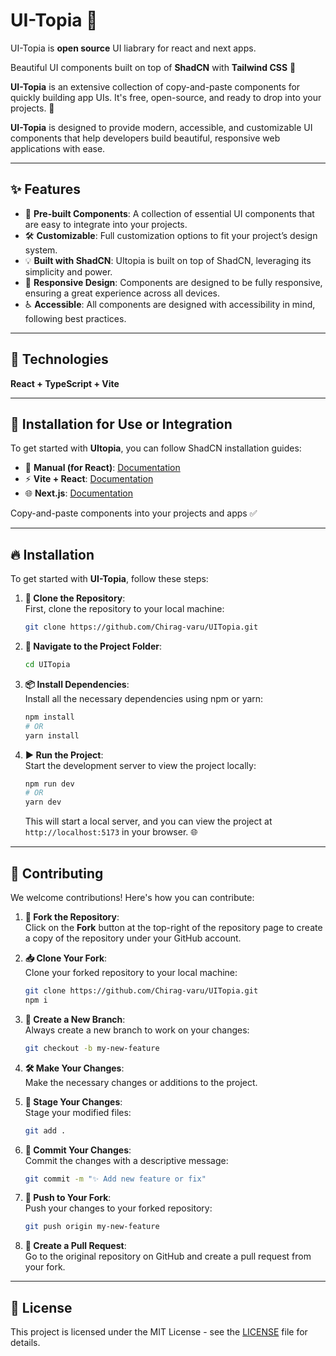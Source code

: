 # UI-Topia 🌟  

UI-Topia is **open source** UI liabrary for react and next apps.

Beautiful UI components built on top of **ShadCN** with **Tailwind CSS** 🎨  

**UI-Topia** is an extensive collection of copy-and-paste components for quickly building app UIs. It's free, open-source, and ready to drop into your projects. 🚀  

**UI-Topia** is designed to provide modern, accessible, and customizable UI components that help developers build beautiful, responsive web applications with ease.

---

## ✨ Features  

- 🌟 **Pre-built Components**: A collection of essential UI components that are easy to integrate into your projects.  
- 🛠️ **Customizable**: Full customization options to fit your project’s design system.  
- 💡 **Built with ShadCN**: UItopia is built on top of ShadCN, leveraging its simplicity and power.  
- 📱 **Responsive Design**: Components are designed to be fully responsive, ensuring a great experience across all devices.  
- ♿ **Accessible**: All components are designed with accessibility in mind, following best practices.  

---

## 🔧 Technologies  

**React + TypeScript + Vite**  

---

## 🚀 Installation for Use or Integration  

To get started with **UItopia**, you can follow ShadCN installation guides:  

- 📘 **Manual (for React)**: [Documentation](https://ui.shadcn.com/docs/installation/manual)  
- ⚡ **Vite + React**: [Documentation](https://ui.shadcn.com/docs/installation/vite)  
- 🌐 **Next.js**: [Documentation](https://ui.shadcn.com/docs/installation/next)  

Copy-and-paste components into your projects and apps ✅  

---

## 🔥 Installation  

To get started with **UI-Topia**, follow these steps:  

1. **📂 Clone the Repository**:  
   First, clone the repository to your local machine:  
   ```bash  
   git clone https://github.com/Chirag-varu/UITopia.git  
   ```  

2. **📁 Navigate to the Project Folder**:  
   ```bash  
   cd UITopia  
   ```  

3. **📦 Install Dependencies**:  
   Install all the necessary dependencies using npm or yarn:  
   ```bash  
   npm install  
   # OR  
   yarn install  
   ```  

4. **▶️ Run the Project**:  
   Start the development server to view the project locally:  
   ```bash  
   npm run dev  
   # OR  
   yarn dev  
   ```  
   This will start a local server, and you can view the project at `http://localhost:5173` in your browser. 🌐  

---

## 🤝 Contributing  

We welcome contributions! Here's how you can contribute:  

1. **🍴 Fork the Repository**:  
   Click on the **Fork** button at the top-right of the repository page to create a copy of the repository under your GitHub account.  

2. **📥 Clone Your Fork**:  
   Clone your forked repository to your local machine:  
   ```bash  
   git clone https://github.com/Chirag-varu/UITopia.git  
   npm i  
   ```  

3. **🌿 Create a New Branch**:  
   Always create a new branch to work on your changes:  
   ```bash  
   git checkout -b my-new-feature  
   ```  

4. **🛠️ Make Your Changes**:  
   Make the necessary changes or additions to the project.  

5. **📌 Stage Your Changes**:  
   Stage your modified files:  
   ```bash  
   git add .  
   ```  

6. **📝 Commit Your Changes**:  
   Commit the changes with a descriptive message:  
   ```bash  
   git commit -m "✨ Add new feature or fix"  
   ```  

7. **🚀 Push to Your Fork**:  
   Push your changes to your forked repository:  
   ```bash  
   git push origin my-new-feature  
   ```  

8. **🔗 Create a Pull Request**:  
   Go to the original repository on GitHub and create a pull request from your fork.  

---

## 📜 License  

This project is licensed under the MIT License - see the [LICENSE](LICENSE) file for details.  
